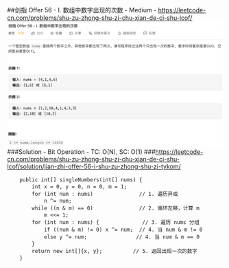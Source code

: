 ##剑指 Offer 56 - I. 数组中数字出现的次数 - Medium - https://leetcode-cn.com/problems/shu-zu-zhong-shu-zi-chu-xian-de-ci-shu-lcof/
![img of offer 56](imgs/offer%2056.png)
###Solution - Bit Operation - TC: O(N), SC: O(1)
###https://leetcode-cn.com/problems/shu-zu-zhong-shu-zi-chu-xian-de-ci-shu-lcof/solution/jian-zhi-offer-56-i-shu-zu-zhong-shu-zi-tykom/
```
    public int[] singleNumbers(int[] nums) {
        int x = 0, y = 0, n = 0, m = 1;
        for (int num : nums)               // 1. 遍历异或
            n ^= num;
        while ((n & m) == 0)               // 2. 循环左移，计算 m
            m <<= 1;
        for (int num : nums) {              // 3. 遍历 nums 分组
            if ((num & m) != 0) x ^= num;  // 4. 当 num & m != 0
            else y ^= num;                // 4. 当 num & m == 0
        }
        return new int[]{x, y};          // 5. 返回出现一次的数字
    }
```